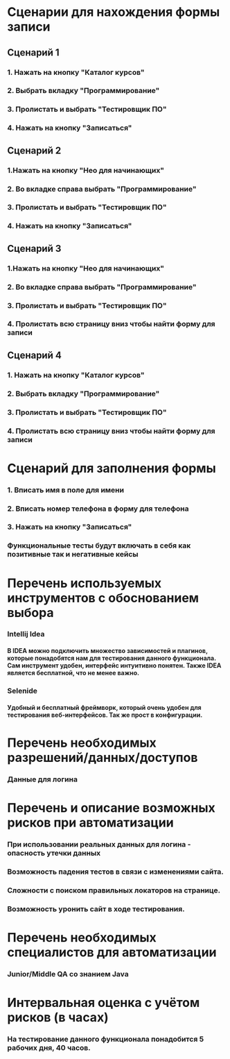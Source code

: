 # Сценарии для нахождения формы записи 

## Сценарий 1 
### 1. Нажать на кнопку "Каталог курсов"
### 2. Выбрать вкладку "Программирование"
### 3. Пролистать и выбрать "Тестировщик ПО"
### 4. Нажать на кнопку "Записаться"

## Сценарий 2

### 1.Нажать на кнопку "Нео для начинающих"
### 2. Во вкладке справа выбрать "Программирование"
### 3. Пролистать и выбрать "Тестировщик ПО"
### 4. Нажать на кнопку "Записаться"

## Сценарий 3

### 1.Нажать на кнопку "Нео для начинающих"
### 2. Во вкладке справа выбрать "Программирование"
### 3. Пролистать и выбрать "Тестировщик ПО"
### 4. Пролистать всю страницу вниз чтобы найти форму для записи

## Сценарий 4
### 1. Нажать на кнопку "Каталог курсов"
### 2. Выбрать вкладку "Программирование"
### 3. Пролистать и выбрать "Тестировщик ПО"
### 4. Пролистать всю страницу вниз чтобы найти форму для записи

# Сценарий для заполнения формы 
### 1. Вписать имя в поле для имени 
### 2. Вписать номер телефона в форму для телефона
### 3. Нажать на кнопку "Записаться"

### Функциональные тесты будут включать в себя как позитивные так и негативные кейсы


# Перечень используемых инструментов с обоснованием выбора

### Intellij Idea 

#### В IDEA можно подключить множество зависимостей и плагинов, которые понадобятся нам для тестирования данного функционала. Сам инструмент удобен, интерфейс интуитивно понятен. Также IDEA является бесплатной, что не менее важно.

### Selenide
#### Удобный и бесплатный фреймворк, который очень удобен для тестирования веб-интерфейсов. Так же прост в конфигурации.

#  Перечень необходимых разрешений/данных/доступов
### Данные для логина 

# Перечень и описание возможных рисков при автоматизации
### При использовании реальных данных для логина - опасность утечки данных
### Возможность падения тестов в связи с изменениями сайта.
### Сложности с поиском правильных локаторов на странице.
### Возможность уронить сайт в ходе тестирования.


# Перечень необходимых специалистов для автоматизации
### Junior/Middle QA со знанием Java 

# Интервальная оценка с учётом рисков (в часах)
### На тестирование данного функционала понадобится 5 рабочих дня, 40 часов.

